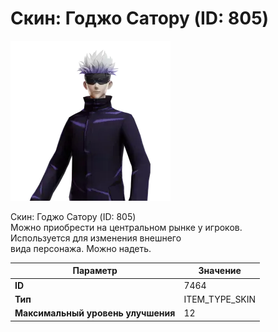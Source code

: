 # Скин: Годжо Сатору (ID: 805)

![Item Image](../img/7464.webp?raw=true)

Скин: Годжо Сатору (ID: 805)<br>Можно приобрести на центральном рынке у игроков.<br>Используется для изменения внешнего<br>вида персонажа. Можно надеть.


| Параметр | Значение |
|----------|----------|
| **ID** | 7464 |
| **Тип** | ITEM_TYPE_SKIN |
| **Максимальный уровень улучшения** | 12 |

